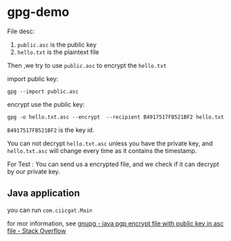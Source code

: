 # gpg-demo

File desc:

1. `public.asc` is the public key
2. `hello.txt` is the plaintext file

Then ,we try to use `public.asc` to encrypt the `hello.txt` 

import public key:

```shell
gpg --import public.asc
```

encrypt use the public key:

```shell
gpg -o hello.txt.asc --encrypt  --recipient B4917517FB521BF2 hello.txt
```

`B4917517FB521BF2` is the key id.

You can not decrypt `hello.txt.asc`  unless you have the private key, and  `hello.txt.asc` will change every time as it contains the timestamp.

For Test : You can send us a encrypted file, and we check if it can decrypt by our private key.



## Java application

you can run `com.ciicgat.Main` 

for mor information, see [gnupg - java pgp encrypt file with public key in asc file - Stack Overflow](https://stackoverflow.com/questions/63351345/java-pgp-encrypt-file-with-public-key-in-asc-file)

